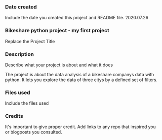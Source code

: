 ### Date created
Include the date you created this project and README file.
2020.07.26

### Bikeshare python project - my first project
Replace the Project Title

### Description
Describe what your project is about and what it does

The project is about the data analysis of a bikeshare companys data with python. 
It lets you explore the data of three citys by a defined set of filters.

### Files used
Include the files used

### Credits
It's important to give proper credit. Add links to any repo that inspired you or blogposts you consulted.

